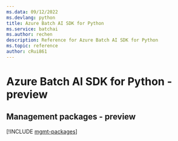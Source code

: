 ```yaml
---
ms.data: 09/12/2022
ms.devlang: python
title: Azure Batch AI SDK for Python
ms.service: batchai
ms.author: rechen
description: Reference for Azure Batch AI SDK for Python
ms.topic: reference
author: cRui861
---
```

# Azure Batch AI SDK for Python - preview

## Management packages - preview
[!INCLUDE [mgmt-packages](batch-ai-mgmt-index.md)]